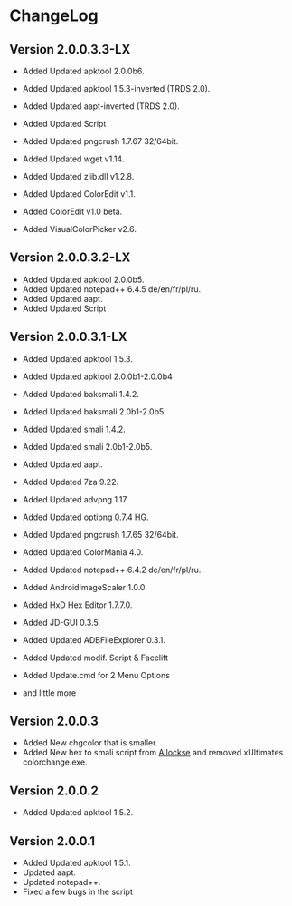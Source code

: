 ChangeLog
===============================================================================

Version 2.0.0.3.3-LX
--------------------

 * Added Updated apktool 2.0.0b6.
 * Added Updated apktool 1.5.3-inverted (TRDS 2.0).
 * Added Updated aapt-inverted (TRDS 2.0).
 * Added Updated Script
 * Added Updated pngcrush 1.7.67 32/64bit.
 * Added Updated wget v1.14.
 * Added Updated zlib.dll v1.2.8.
 * Added Updated ColorEdit v1.1.
 
 * Added ColorEdit v1.0 beta.
 * Added VisualColorPicker v2.6.

Version 2.0.0.3.2-LX
--------------------

 * Added Updated apktool 2.0.0b5.
 * Added Updated notepad++ 6.4.5 de/en/fr/pl/ru.
 * Added Updated aapt.
 * Added Updated Script
 
Version 2.0.0.3.1-LX
--------------------

 * Added Updated apktool 1.5.3.
 * Added Updated apktool 2.0.0b1-2.0.0b4
 * Added Updated baksmali 1.4.2.
 * Added Updated baksmali 2.0b1-2.0b5.
 * Added Updated smali 1.4.2.
 * Added Updated smali 2.0b1-2.0b5.
 * Added Updated aapt.
 * Added Updated 7za 9.22.
 * Added Updated advpng 1.17.
 * Added Updated optipng 0.7.4 HG.
 * Added Updated pngcrush 1.7.65 32/64bit.
 
 * Added Updated ColorMania 4.0.
 * Added Updated notepad++ 6.4.2 de/en/fr/pl/ru.
 
 * Added AndroidImageScaler 1.0.0.
 * Added HxD Hex Editor 1.7.7.0.
 * Added JD-GUI 0.3.5.
 * Added Updated ADBFileExplorer 0.3.1.
 
 * Added Updated modif. Script & Facelift
 * Added Update.cmd for 2 Menu Options
 * and little more
 

Version 2.0.0.3
---------------

 * Added New chgcolor that is smaller.
 * Added New hex to smali script from [Allockse][1] and removed xUltimates colorchange.exe.


Version 2.0.0.2
---------------

 * Added Updated apktool 1.5.2.


Version 2.0.0.1
---------------

 * Added Updated apktool 1.5.1.
 * Updated aapt.
 * Updated notepad++.
 * Fixed a few bugs in the script





 [1]: http://forum.xda-developers.com/showthread.php?t=1129753